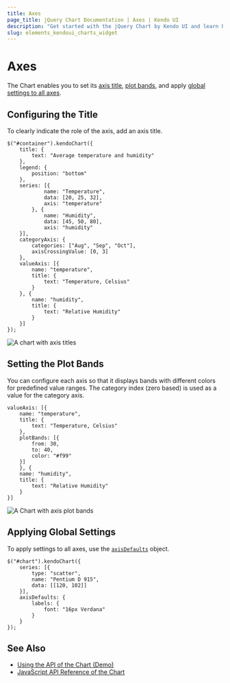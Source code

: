 ```yaml
---
title: Axes
page_title: jQuery Chart Documentation | Axes | Kendo UI
description: "Get started with the jQuery Chart by Kendo UI and learn how to configure its axes."
slug: elements_kendoui_charts_widget
---
```


# Axes

The Chart enables you to set its [axis title](#configuring-the-title), [plot bands](#setting-the-plot-bands), and apply [global settings to all axes](#applying-global-settings).

## Configuring the Title

To clearly indicate the role of the axis, add an axis title.

    $("#container").kendoChart({
        title: {
            text: "Average temperature and humidity"
        },
        legend: {
            position: "bottom"
        },
        series: [{
                name: "Temperature",
                data: [20, 25, 32],
                axis: "temperature"
            }, {
                name: "Humidity",
                data: [45, 50, 80],
                axis: "humidity"
        }],
        categoryAxis: {
            categories: ["Aug", "Sep", "Oct"],
            axisCrossingValue: [0, 3]
        },
        valueAxis: [{
            name: "temperature",
            title: {
                text: "Temperature, Celsius"
            }
        }, {
            name: "humidity",
            title: {
                text: "Relative Humidity"
            }
        }]
    });

![A chart with axis titles](../chart-axis-titles.png)

## Setting the Plot Bands

You can configure each axis so that it displays bands with different colors for predefined value ranges. The category index (zero based) is used as a value for the category axis.

    valueAxis: [{
        name: "temperature",
        title: {
            text: "Temperature, Celsius"
        },
        plotBands: [{
            from: 30,
            to: 40,
            color: "#f99"
        }]
        }, {
        name: "humidity",
        title: {
            text: "Relative Humidity"
        }
    }]

![A Chart with axis plot bands](../chart-plot-bands.png)

## Applying Global Settings

To apply settings to all axes, use the [`axisDefaults`](/api/javascript/dataviz/ui/chart#axisdefaults-object) object.

    $("#chart").kendoChart({
        series: [{
            type: "scatter",
            name: "Pentium D 915",
            data: [[120, 102]]
        }],
        axisDefaults: {
            labels: {
                font: "16px Verdana"
            }
        }
    });

## See Also

* [Using the API of the Chart (Demo)](https://demos.telerik.com/kendo-ui/chart-api/index)
* [JavaScript API Reference of the Chart](/api/javascript/dataviz/ui/chart)
